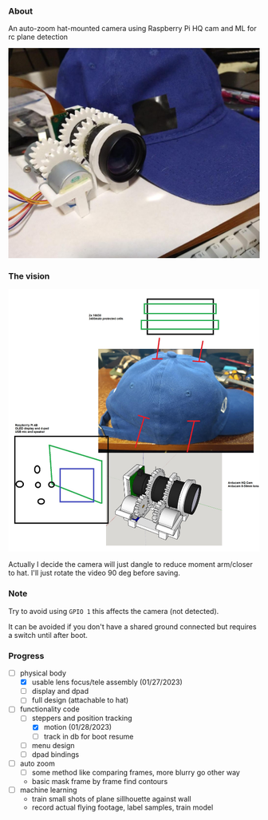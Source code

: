 ### About

An auto-zoom hat-mounted camera using Raspberry Pi HQ cam and ML for rc plane detection

<img src="./devlog/images/ml-hat-cam.JPG"/>

### The vision

<img src="./devlog/images/layout.jpg"/>

Actually I decide the camera will just dangle to reduce moment arm/closer to hat. I'll just rotate the video 90 deg before saving.

### Note

Try to avoid using `GPIO 1` this affects the camera (not detected).

It can be avoided if you don't have a shared ground connected but requires a switch until after boot.

### Progress
- [ ] physical body
  - [x] usable lens focus/tele assembly (01/27/2023)
  - [ ] display and dpad
  - [ ] full design (attachable to hat)
- [ ] functionality code
  - [ ] steppers and position tracking
    - [x] motion (01/28/2023)
    - [ ] track in db for boot resume
  - [ ] menu design
  - [ ] dpad bindings
- [ ] auto zoom
  - [ ] some method like comparing frames, more blurry go other way
  - basic mask frame by frame find contours
- [ ] machine learning
  - train small shots of plane sillhouette against wall
  - record actual flying footage, label samples, train model
